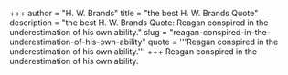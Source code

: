 +++
author = "H. W. Brands"
title = "the best H. W. Brands Quote"
description = "the best H. W. Brands Quote: Reagan conspired in the underestimation of his own ability."
slug = "reagan-conspired-in-the-underestimation-of-his-own-ability"
quote = '''Reagan conspired in the underestimation of his own ability.'''
+++
Reagan conspired in the underestimation of his own ability.
